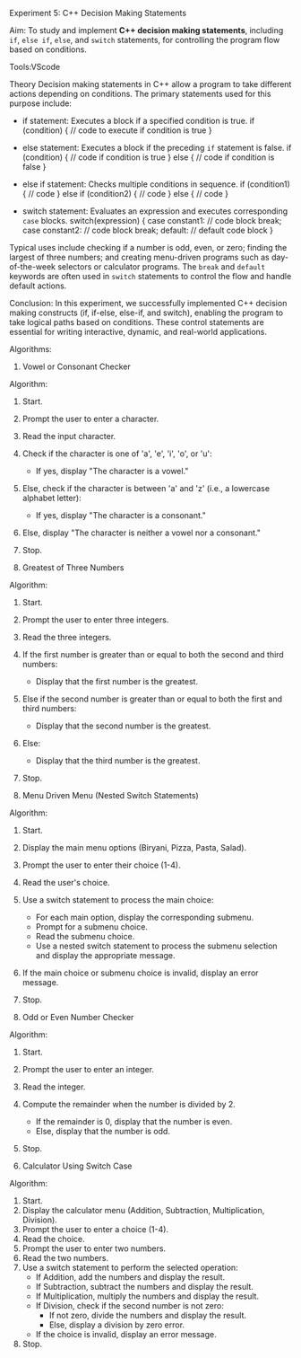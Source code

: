 Experiment 5: C++ Decision Making Statements

Aim:
To study and implement **C++ decision making statements**, including `if`, `else if`, `else`, and `switch` statements, for controlling the program flow based on conditions.

Tools:VScode

Theory
Decision making statements in C++ allow a program to take different actions depending on conditions. The primary statements used for this purpose include:

- if statement: Executes a block if a specified condition is true.
    if (condition) {
        // code to execute if condition is true
    }
  
- else statement: Executes a block if the preceding `if` statement is false.
    if (condition) {
        // code if condition is true
    } else {
        // code if condition is false
    }
- else if statement: Checks multiple conditions in sequence.
    if (condition1) {
        // code
    } else if (condition2) {
        // code
    } else {
        // code
    }
    
- switch statement: Evaluates an expression and executes corresponding `case` blocks.
    switch(expression) {
        case constant1:
            // code block
            break;
        case constant2:
            // code block
            break;
        default:
            // default code block
    }
    
Typical uses include checking if a number is odd, even, or zero; finding the largest of three numbers; and creating menu-driven programs such as day-of-the-week selectors or calculator programs. The `break` and `default` keywords are often used in `switch` statements to control the flow and handle default actions.

Conclusion:
In this experiment, we successfully implemented C++ decision making constructs (if, if-else, else-if, and switch), enabling the program to take logical paths based on conditions. These control statements are essential for writing interactive, dynamic, and real-world applications.

Algorithms:

 1. Vowel or Consonant Checker

Algorithm:
1. Start.
2. Prompt the user to enter a character.
3. Read the input character.
4. Check if the character is one of 'a', 'e', 'i', 'o', or 'u':
   - If yes, display "The character is a vowel."
5. Else, check if the character is between 'a' and 'z' (i.e., a lowercase alphabet letter):
   - If yes, display "The character is a consonant."
6. Else, display "The character is neither a vowel nor a consonant."
7. Stop.

 2. Greatest of Three Numbers

Algorithm:
1. Start.
2. Prompt the user to enter three integers.
3. Read the three integers.
4. If the first number is greater than or equal to both the second and third numbers:
   - Display that the first number is the greatest.
5. Else if the second number is greater than or equal to both the first and third numbers:
   - Display that the second number is the greatest.
6. Else:
   - Display that the third number is the greatest.
7. Stop.



3. Menu Driven Menu (Nested Switch Statements)

Algorithm:
1. Start.
2. Display the main menu options (Biryani, Pizza, Pasta, Salad).
3. Prompt the user to enter their choice (1-4).
4. Read the user's choice.
5. Use a switch statement to process the main choice:
   - For each main option, display the corresponding submenu.
   - Prompt for a submenu choice.
   - Read the submenu choice.
   - Use a nested switch statement to process the submenu selection and display the appropriate message.
6. If the main choice or submenu choice is invalid, display an error message.
7. Stop.
 
 
 
4. Odd or Even Number Checker

Algorithm:
1. Start.
2. Prompt the user to enter an integer.
3. Read the integer.
4. Compute the remainder when the number is divided by 2.
   - If the remainder is 0, display that the number is even.
   - Else, display that the number is odd.
5. Stop.


5. Calculator Using Switch Case

Algorithm:
1. Start.
2. Display the calculator menu (Addition, Subtraction, Multiplication, Division).
3. Prompt the user to enter a choice (1-4).
4. Read the choice.
5. Prompt the user to enter two numbers.
6. Read the two numbers.
7. Use a switch statement to perform the selected operation:
   - If Addition, add the numbers and display the result.
   - If Subtraction, subtract the numbers and display the result.
   - If Multiplication, multiply the numbers and display the result.
   - If Division, check if the second number is not zero:
     - If not zero, divide the numbers and display the result.
     - Else, display a division by zero error.
   - If the choice is invalid, display an error message.
8. Stop.


